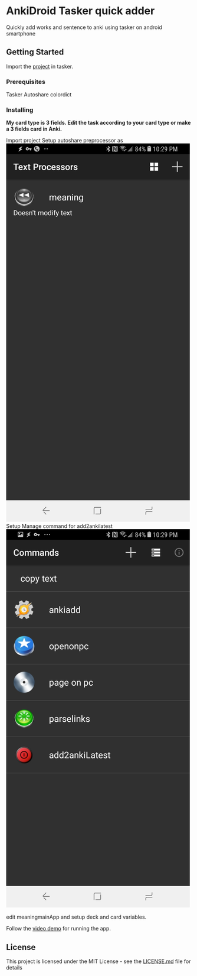 
# AnkiDroid Tasker quick adder

Quickly add works and sentence to anki using tasker on android smartphone
## Getting Started
Import the [project](https://raw.githubusercontent.com/1nsp1r3rnzt/Tasker-Apps/master/Anki%20Tasker%20quick%20add%20words/Anki_Add_Movile.prj.xml) in tasker. 

### Prerequisites

Tasker
Autoshare
colordict


### Installing
**My card type is 3 fields. Edit the task according to your card type or make a 3 fields card in Anki.**

Import project
Setup autoshare preprocessor as ![screenshot 1](https://github.com/1nsp1r3rnzt/Tasker-Apps/blob/master/Anki%20Tasker%20quick%20add%20words/other%20steps%20autoshare%201.jpg?raw=true)
Setup Manage command for add2ankilatest
![screenshot 2](https://github.com/1nsp1r3rnzt/Tasker-Apps/blob/master/Anki%20Tasker%20quick%20add%20words/other%20steps%20autoshare%202.jpg?raw=true)

edit meaningmainApp and setup deck and card variables.

Follow the [video demo](https://www.youtube.com/watch?v=BmOJg0sHRzM)  for running the app.

## License

This project is licensed under the MIT License - see the [LICENSE.md](LICENSE.md) file for details

